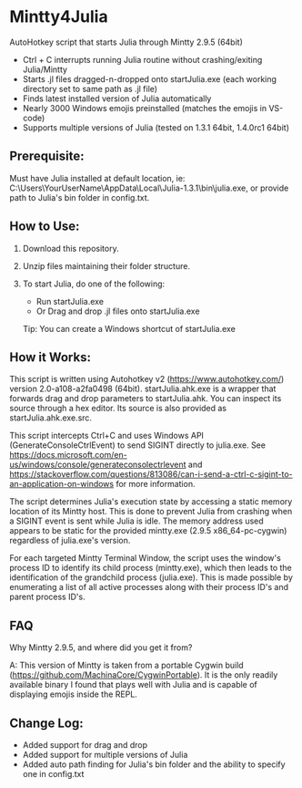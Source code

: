 # Mintty4Julia
AutoHotkey script that starts Julia through Mintty 2.9.5 (64bit)
- Ctrl + C interrupts running Julia routine without crashing/exiting Julia/Mintty
- Starts .jl files dragged-n-dropped onto startJulia.exe (each working directory set to same path as .jl file)
- Finds latest installed version of Julia automatically
- Nearly 3000 Windows emojis preinstalled (matches the emojis in VS-code)
- Supports multiple versions of Julia (tested on 1.3.1 64bit, 1.4.0rc1 64bit)

## Prerequisite:  
Must have Julia installed at default location, ie: C:\Users\YourUserName\AppData\Local\Julia-1.3.1\bin\julia.exe, or provide path to Julia's bin folder in config.txt.

## How to Use:  
1. Download this repository. 
2. Unzip files maintaining their folder structure.
3. To start Julia, do one of the following:
    * Run startJulia.exe
    * Or Drag and drop .jl files onto startJulia.exe

    Tip:  You can create a Windows shortcut of startJulia.exe

## How it Works:
This script is written using Autohotkey v2 (https://www.autohotkey.com/) version 2.0-a108-a2fa0498 (64bit).  startJulia.ahk.exe is a wrapper that forwards drag and drop parameters to startJulia.ahk.  You can inspect its source through a hex editor.  Its source is also provided as startJulia.ahk.exe.src. 

This script intercepts Ctrl+C and uses Windows API (GenerateConsoleCtrlEvent) to send SIGINT directly to julia.exe.  See https://docs.microsoft.com/en-us/windows/console/generateconsolectrlevent and https://stackoverflow.com/questions/813086/can-i-send-a-ctrl-c-sigint-to-an-application-on-windows for more information.

The script determines Julia's execution state by accessing a static memory location of its Mintty host.  This is done to prevent Julia from crashing when a SIGINT event is sent while Julia is idle.  The memory address used appears to be static for the provided mintty.exe (2.9.5 x86_64-pc-cygwin) regardless of julia.exe's version.

For each targeted Mintty Terminal Window, the script uses the window's process ID to identify its child process (mintty.exe), which then leads to the identification of the grandchild process (julia.exe).  This is made possible by enumerating a list of all active processes along with their process ID's and parent process ID's.

## FAQ
Why Mintty 2.9.5, and where did you get it from? 

A:  This version of Mintty is taken from a portable Cygwin build (https://github.com/MachinaCore/CygwinPortable).  It is the only readily available binary I found that plays well with Julia and is capable of displaying emojis inside the REPL.

## Change Log:
 - Added support for drag and drop
 - Added support for multiple versions of Julia
 - Added auto path finding for Julia's bin folder and the ability to specify one in config.txt

